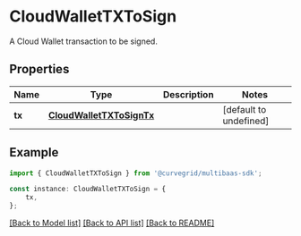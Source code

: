 # CloudWalletTXToSign

A Cloud Wallet transaction to be signed.

## Properties

Name | Type | Description | Notes
------------ | ------------- | ------------- | -------------
**tx** | [**CloudWalletTXToSignTx**](CloudWalletTXToSignTx.md) |  | [default to undefined]

## Example

```typescript
import { CloudWalletTXToSign } from '@curvegrid/multibaas-sdk';

const instance: CloudWalletTXToSign = {
    tx,
};
```

[[Back to Model list]](../README.md#documentation-for-models) [[Back to API list]](../README.md#documentation-for-api-endpoints) [[Back to README]](../README.md)

